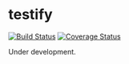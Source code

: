 # testify
[![Build Status](https://travis-ci.org/manorie/testify.svg?branch=master)](https://travis-ci.org/manorie/testify)
[![Coverage Status](https://coveralls.io/repos/github/manorie/testify/badge.svg?branch=master)](https://coveralls.io/github/manorie/testify?branch=master)

Under development.
